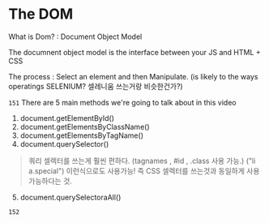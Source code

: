 # The DOM
What is Dom? : Document Object Model

The documnent object model is the interface between your JS and HTML + CSS

The process : Select an element and then Manipulate.
(is likely to the ways operatings SELENIUM? 셀레니움 쓰는거랑 비슷한건가?)


```151```
There are 5 main methods we're going to talk about in this video

1. document.getElementById()
2. document.getElementsByClassName()
3. document.getElementsByTagName()
4. document.querySelector()
 > 쿼리 셀렉터를 쓰는게 훨씬 편하다. (tagnames , #id , .class 사용 가능.)
 > ("li a.special") 이런식으로도 사용가능!
 > 즉 CSS 셀렉터를 쓰는것과 동일하게 사용가능하다는 것.
5. document.querySelectoraAll()

```152```